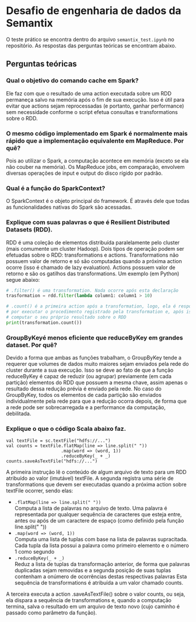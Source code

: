 # Desafio de engenharia de dados da Semantix

O teste prático se encontra dentro do arquivo `semantix_test.ipynb` no repositório.
As respostas das perguntas teóricas se encontram abaixo.

## Perguntas teóricas

### Qual o objetivo do comando cache​ ​em Spark?

Ele faz com que o resultado de uma action executada sobre um RDD permaneça salvo na memória após o fim de sua execução. 
Isso é útil para evitar que actions sejam reprocessadas (e portanto, ganhar performance) sem necessidade conforme o 
script efetua consultas e transformations sobre o RDD.



### O mesmo código implementado em Spark é normalmente mais rápido que a implementação equivalente em MapReduce. Por quê?

Pois ao utilizar o Spark, a computação acontece em memória (exceto se ela não couber na memória). 
Os MapReduce jobs, em comparação, envolvem diversas operações de input e output do disco rígido por padrão.



### Qual é a função do SparkContext​?

O SparkContext é o objeto principal do framework. É através dele que todas as funcionalidades nativas do Spark são acessadas.



### Explique com suas palavras o que é Resilient​ ​Distributed​ ​Datasets​ (RDD).

RDD é uma coleção de elementos distribuída paralelamente pelo cluster (mais comumente um cluster Hadoop).
Dois tipos de operação podem ser efetuadas sobre o RDD: transformations e actions.
Transformations não possuem valor de retorno e só são computadas quando a próxima action ocorre (isso é 
chamado de lazy evaluation). Actions possuem valor de retorno e são os gatilhos das transformations. 
Um exemplo (em Python) segue abaixo:

```python
# .filter() é uma transformation. Nada ocorre após esta declaração
trasformation = rdd.filter(lambda column1: column1 > 10)

# .count() é a primeira action após a transformation, logo, ela é responsável 
# por executar o procedimento registrado pela transformation e, após isso, 
# computar o seu próprio resultado sobre o RDD
print(transformation.count())
```


### GroupByKey​ ​é menos eficiente que reduceByKey​ ​em grandes dataset. Por quê?

Devido a forma que ambas as funções trabalham, o GroupByKey tende a requerer que volumes de dados muito maiores 
sejam enviados pela rede do cluster durante a sua execução. Isso se deve ao fato de que a função reduceByKey é capaz
de reduzir (ou agrupar) previamente (em cada partição) elementos do RDD que possuem a mesma chave, assim apenas o resultado
dessa redução prévia é enviado pela rede. No caso do GroupByKey, todos os elementos de cada partição são enviados
individualmente pela rede para que a redução ocorra depois, de forma que a rede pode ser sobrecarregada e a performance
da computação, debilitada.



### Explique o que o código Scala abaixo faz.

```
val textFile = sc.textFile("hdfs://...")
val counts = textFile.flatMap(line => line.split(" "))
                     .map(word => (word, 1))
                     .reduceByKey(_ + _)
counts.saveAsTextFile("hdfs://...")
```

A primeira instrução lê o conteúdo de algum arquivo de texto para um RDD atribuído ao valor (imutável) textFile. 
A segunda registra uma série de transformations que devem ser executadas quando a próxima action sobre
textFile ocorrer, sendo elas:  

- `.flatMap(line => line.split(" "))`  
	Computa a lista de palavras no arquivo de texto. Uma palavra é representada por qualquer sequência de caracteres
	que esteja entre, antes ou após de um caractere de espaço (como definido pela função line.split(" "))
- `.map(word => (word, 1))`  
	Computa uma lista de tuplas com base na lista de palavras supracitada. Cada tupla da lista possui a palavra como 
	primeiro elemento e o número 1 como segundo
- `.reduceByKey(_ + _)`  
	Reduz a lista de tuplas da transformação anterior, de forma que palavras duplicadas sejam removidas e 
	a segunda posição de suas tuplas contenham a onúmero de ocorrências destas respectivas palavras
Esta sequência de transformations é atribuída a um valor chamado counts.  

A terceira executa a action .saveAsTextFile() sobre o valor counts, ou seja, ela dispara a sequência de 
transformations e, quando a computação termina, salva o resultado em um arquivo de texto novo (cujo
caminho é passado como parâmetro da função).
